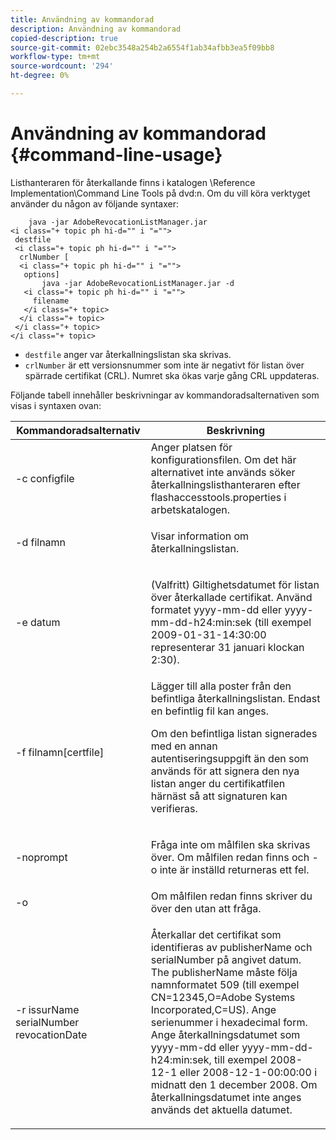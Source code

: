 ```yaml
---
title: Användning av kommandorad
description: Användning av kommandorad
copied-description: true
source-git-commit: 02ebc3548a254b2a6554f1ab34afbb3ea5f09bb8
workflow-type: tm+mt
source-wordcount: '294'
ht-degree: 0%

---
```


# Användning av kommandorad {#command-line-usage}

Listhanteraren för återkallande finns i katalogen \Reference Implementation\Command Line Tools på dvd:n. Om du vill köra verktyget använder du någon av följande syntaxer:

```
    java -jar AdobeRevocationListManager.jar 
<i class="+ topic ph hi-d="" i "="">
 destfile 
 <i class="+ topic ph hi-d="" i "="">
  crlNumber [
  <i class="+ topic ph hi-d="" i "="">
   options] 
       java -jar AdobeRevocationListManager.jar -d 
   <i class="+ topic ph hi-d="" i "="">
     filename
   </i class="+ topic>
  </i class="+ topic>
 </i class="+ topic>
</i class="+ topic>
```

* `destfile` anger var återkallningslistan ska skrivas.
* `crlNumber` är ett versionsnummer som inte är negativt för listan över spärrade certifikat (CRL). Numret ska ökas varje gång CRL uppdateras.

Följande tabell innehåller beskrivningar av kommandoradsalternativen som visas i syntaxen ovan:

<table frame="all" colsep="1" rowsep="1" class="+ topic/table adobe-d/table " id="table_a3y_wqy_n4"> 
 <thead class="- topic/thead "> 
  <tr rowsep="1" class="- topic/row "> 
   <th colname="1" class="- topic/entry entry"> Kommandoradsalternativ </th> 
   <th colname="2" class="- topic/entry entry"> Beskrivning </th> 
  </tr> 
 </thead>
 <tbody class="- topic/tbody "> 
  <tr rowsep="1" class="- topic/row "> 
   <td colname="1" class="- topic/entry "><span class="+ topic/ph pr-d/codeph codeph">-c configfile</span> </td> 
   <td colname="2" class="- topic/entry ">Anger platsen för konfigurationsfilen. Om det här alternativet inte används söker återkallningslisthanteraren efter <span class="filepath"> flashaccesstools.properties</span> i arbetskatalogen. </td> 
  </tr> 
  <tr rowsep="1" class="- topic/row "> 
   <td colname="1" class="- topic/entry "><span class="+ topic/ph pr-d/codeph codeph">-d filnamn</span> </td> 
   <td colname="2" class="- topic/entry "> <p class="- topic/p ">Visar information om återkallningslistan. </p> </td> 
  </tr> 
  <tr rowsep="1" class="- topic/row "> 
   <td colname="1" class="- topic/entry "><span class="+ topic/ph pr-d/codeph codeph">-e datum</span> </td> 
   <td colname="2" class="- topic/entry "> <p class="- topic/p ">(Valfritt) Giltighetsdatumet för listan över återkallade certifikat. Använd formatet <span class="+ topic/ph pr-d/codeph codeph">yyyy-mm-dd</span> eller <span class="+ topic/ph pr-d/codeph codeph">yyyy-mm-dd-h24:min:sek</span> (till exempel 2009-01-31-14:30:00 representerar 31 januari klockan 2:30). </p> </td> 
  </tr> 
  <tr rowsep="1" class="- topic/row "> 
   <td colname="1" class="- topic/entry "><span class="codeph">-f filnamn[certfile]</span> </td> 
   <td colname="2" class="- topic/entry ">Lägger till alla poster från den befintliga återkallningslistan. Endast en befintlig fil kan anges. <p class="- topic/p ">Om den befintliga listan signerades med en annan autentiseringsuppgift än den som används för att signera den nya listan anger du certifikatfilen härnäst så att signaturen kan verifieras. </p> </td> 
  </tr> 
  <tr rowsep="1" class="- topic/row "> 
   <td colname="1" class="- topic/entry "><span class="codeph"> -noprompt</span> </td> 
   <td colname="2" class="- topic/entry "> <p class="- topic/p ">Fråga inte om målfilen ska skrivas över. Om målfilen redan finns och -o inte är inställd returneras ett fel. </p> </td> 
  </tr> 
  <tr rowsep="1" class="- topic/row "> 
   <td colname="1" class="- topic/entry "><span class="codeph"> -o</span> </td> 
   <td colname="2" class="- topic/entry "> Om målfilen redan finns skriver du över den utan att fråga. </td> 
  </tr> 
  <tr rowsep="0" class="- topic/row "> 
   <td colname="1" class="- topic/entry "><span class="codeph">-r issurName serialNumber revocationDate</span> </td> 
   <td colname="2" class="- topic/entry "> <p class="- topic/p ">Återkallar det certifikat som identifieras av <span class="codeph"> publisherName</span> och <span class="codeph"> serialNumber</span> på angivet datum. The <span class="codeph"> publisherName</span> måste följa namnformatet 509 (till exempel <span class="codeph"> CN=12345,O=Adobe Systems Incorporated,C=US</span>). Ange serienummer i hexadecimal form. Ange återkallningsdatumet som <span class="+ topic/ph pr-d/codeph codeph">yyyy-mm-dd</span> eller <span class="+ topic/ph pr-d/codeph codeph">yyyy-mm-dd-h24:min:sek</span>, till exempel 2008-12-1 eller 2008-12-1-00:00:00 i midnatt den 1 december 2008. Om återkallningsdatumet inte anges används det aktuella datumet. </p> </td> 
  </tr> 
 </tbody> 
</table>
